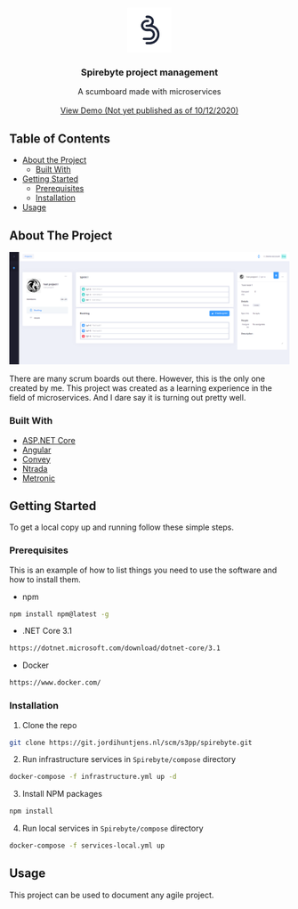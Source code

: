 
<!-- PROJECT LOGO -->
<br />
<p align="center">
  <a href="https://github.com/github_username/repo_name">
    <img src="docs/media/SpireByte-Logo-clean-256.png" alt="Logo" width="80" height="80">
  </a>

  <div align="center">
    <h3>Spirebyte project management</h3>
  </div>

  <p align="center">
    A scumboard made with microservices
    <br />
    <br />
    <a href="https://spirebyte.jordihuntjens.nl">View Demo (Not yet published as of 10/12/2020)</a>
  </p>
</p>

<!-- TABLE OF CONTENTS -->
## Table of Contents

* [About the Project](#about-the-project)
  * [Built With](#built-with)
* [Getting Started](#getting-started)
  * [Prerequisites](#prerequisites)
  * [Installation](#installation)
* [Usage](#usage)



<!-- ABOUT THE PROJECT -->
## About The Project

<img src="docs/media/SpireByte-Preview.png" alt="Preview">


There are many scrum boards out there. However, this is the only one created by me. This project was created as a learning experience in the field of microservices. And I dare say it is turning out pretty well.



### Built With

* [ASP.NET Core](https://dotnet.microsoft.com/learn/aspnet/what-is-aspnet-core)
* [Angular](https://angular.io/)
* [Convey](https://convey-stack.github.io/)
* [Ntrada](https://github.com/snatch-dev/Ntrada)
* [Metronic](https://keenthemes.com/metronic/)



<!-- GETTING STARTED -->
## Getting Started

To get a local copy up and running follow these simple steps.

### Prerequisites

This is an example of how to list things you need to use the software and how to install them.
* npm
```sh
npm install npm@latest -g
```
* .NET Core 3.1
```sh
https://dotnet.microsoft.com/download/dotnet-core/3.1
```
* Docker
```sh
https://www.docker.com/
```


### Installation

1. Clone the repo
```sh
git clone https://git.jordihuntjens.nl/scm/s3pp/spirebyte.git
```
2. Run infrastructure services in `Spirebyte/compose` directory
```sh
docker-compose -f infrastructure.yml up -d
```
3. Install NPM packages
```sh
npm install
```
4. Run local services in `Spirebyte/compose` directory
```sh
docker-compose -f services-local.yml up
```

<!-- USAGE EXAMPLES -->
## Usage

This project can be used to document any agile project.
